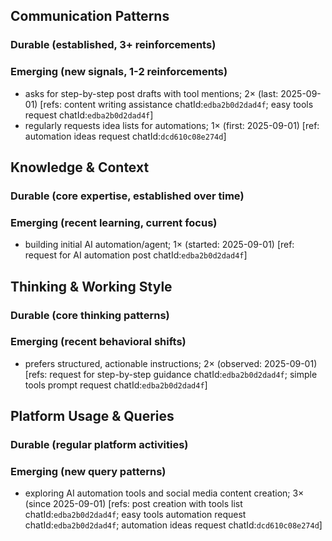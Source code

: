 ## Communication Patterns
### Durable (established, 3+ reinforcements)

### Emerging (new signals, 1-2 reinforcements)
- asks for step-by-step post drafts with tool mentions; 2× (last: 2025-09-01) [refs: content writing assistance chatId:`edba2b0d2dad4f`; easy tools request chatId:`edba2b0d2dad4f`]
- regularly requests idea lists for automations; 1× (first: 2025-09-01) [ref: automation ideas request chatId:`dcd610c08e274d`]

## Knowledge & Context
### Durable (core expertise, established over time)

### Emerging (recent learning, current focus)  
- building initial AI automation/agent; 1× (started: 2025-09-01) [ref: request for AI automation post chatId:`edba2b0d2dad4f`]

## Thinking & Working Style
### Durable (core thinking patterns)

### Emerging (recent behavioral shifts)
- prefers structured, actionable instructions; 2× (observed: 2025-09-01) [refs: request for step-by-step guidance chatId:`edba2b0d2dad4f`; simple tools prompt request chatId:`edba2b0d2dad4f`]

## Platform Usage & Queries
### Durable (regular platform activities)

### Emerging (new query patterns)
- exploring AI automation tools and social media content creation; 3× (since 2025-09-01) [refs: post creation with tools list chatId:`edba2b0d2dad4f`; easy tools automation request chatId:`edba2b0d2dad4f`; automation ideas request chatId:`dcd610c08e274d`]